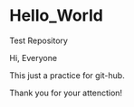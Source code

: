 # Hello_World
Test Repository

Hi, Everyone

This just a practice for git-hub.

Thank you for your attenction!
